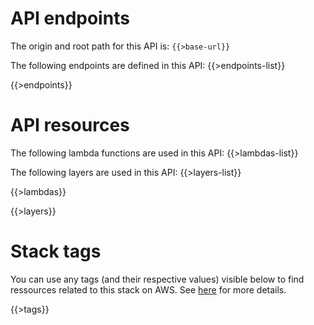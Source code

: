 # API endpoints

The origin and root path for this API is: `{{>base-url}}`

The following endpoints are defined in this API:
{{>endpoints-list}}

{{>endpoints}}

# API resources

The following lambda functions are used in this API:
{{>lambdas-list}}

The following layers are used in this API:
{{>layers-list}}

{{>lambdas}}

{{>layers}}

# Stack tags

You can use any tags (and their respective values) visible below to find ressources related to this stack on AWS. See [here](https://docs.amazonaws.cn/en_us/AWSCloudFormation/latest/UserGuide/aws-properties-resource-tags.html) for more details.

{{>tags}}